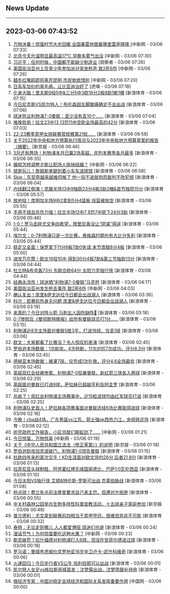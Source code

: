 ## News Update
---
2023-03-06 07:43:52
---
1. <a target="_blank" href="http://www.chinanews.com//sh/2023/03-06/9966071.shtml">万物沐春！惊蛰时节大步回暖 全国春雷地图看哪里雷声隆隆 </a> [中新网 - 03/06 07:33]
2. <a target="_blank" href="http://www.chinanews.com//sh/2023/03-06/9966070.shtml">北京今天升温明显最高温17℃ 早晚多雾气出没</a> [中新网 - 03/06 07:30]
3. <a target="_blank" href="https://www.guancha.cn/politics/2023_03_06_682700.shtml">习近平：任何时候，中国都不能缺少制造业</a> [观察者 - 03/06 07:26]
4. <a target="_blank" href="http://www.chinanews.com//gj/2023/03-06/9966067.shtml">美国佐治亚州上百青少年参加派对突发枪声 致2死6伤</a> [中新网 - 03/06 07:26]
5. <a target="_blank" href="http://www.chinanews.com//tp/hd2011/2023/03-06/1060934.shtml">越冬红嘴鸥即将离开昆明 市民依依惜别</a> [中新网 - 03/06 07:20]
6. <a target="_blank" href="https://www.huxiu.com/article/807090.html">日系车加价的臭毛病，让比亚迪治好了</a> [虎嗅 - 03/06 07:18]
7. <a target="_blank" href="https://k.sina.cn/article_2018499075_784fda0302001lzth.html?from=sports&subch=osport">化身大脑！里夫斯9投5中&三分5中3砍16分2板8助1断1帽</a> [新浪体育 - 03/06 07:15]
8. <a target="_blank" href="https://k.sina.cn/article_2018499075_784fda0302001lztk.html?from=sports&subch=osport">今日尼克斯VS凯尔特人！布伦森因左脚酸痛确定不会出战</a> [新浪体育 - 03/06 07:06]
9. <a target="_blank" href="https://k.sina.cn/article_2018499075_784fda0302001lztc.html?from=sports&subch=osport">球迷热议利物浦7-0曼联：至少没有丢10个……</a> [新浪体育 - 03/06 07:04]
10. <a target="_blank" href="https://k.sina.cn/article_2018499075_784fda0302001lzt3.html?from=sports&subch=osport">难挽败局！拉文23中13 13罚11中空砍全场最高的42分</a> [新浪体育 - 03/06 07:03]
11. <a target="_blank" href="https://k.sina.cn/article_6320391439_m178b9850f03300z7il.html?from=sports&subch=osport">22-23赛季意甲女排联赛常规赛第21轮……</a> [新浪体育 - 03/06 06:58]
12. <a target="_blank" href="https://www.bjnews.com.cn/detail-167805340114395.html">关于2022年中央和地方预算执行情况与2023年中央和地方预算草案的报告（摘要）</a> [新京报 - 03/06 06:46]
13. <a target="_blank" href="https://k.sina.cn/article_2018499075_784fda0302001lzsg.html?from=sports&subch=osport">3月还有两场！利物浦本月已赢2场英超，并列本赛季各月最多</a> [新浪体育 - 03/06 06:35]
14. <a target="_blank" href="http://www.chinanews.com//gn/2023/03-06/9966061.shtml">婚假怎样调整才能让职场人愉快结婚？</a> [中新网 - 03/06 06:22]
15. <a target="_blank" href="https://k.sina.cn/article_2018499075_m784fda0302001lzs8.html?from=sports&subch=osport">就是玩儿！詹姆斯单腿划着小车车进球馆</a> [新浪体育 - 03/06 06:08]
16. <a target="_blank" href="https://k.sina.cn/article_2018499075_784fda0302001lzry.html?from=sports&subch=osport">Skip：东契奇越来越难伺候了 他一投不进就抱怨裁判不吹犯规</a> [新浪体育 - 03/06 06:04]
17. <a target="_blank" href="https://k.sina.cn/article_2018499075_784fda0302001lzrw.html?from=sports&subch=osport">内线翻江倒海！浓眉半场13中9独砍23分4板3助2帽&首节独揽15分</a> [新浪体育 - 03/06 05:57]
18. <a target="_blank" href="https://k.sina.cn/article_2018499075_784fda0302001lzro.html?from=sports&subch=osport">放他投！库明加半场9中2拿到5分4篮板 投篮被放空</a> [新浪体育 - 03/06 05:55]
19. <a target="_blank" href="https://k.sina.cn/article_2018499075_784fda0302001lzrn.html?from=sports&subch=osport">手感不错且杀伤力强！拉文半场12中7 8罚7中砍下24分3助</a> [新浪体育 - 03/06 05:46]
20. <a target="_blank" href="https://k.sina.cn/article_2119896207_7e5b0c8f00100z7ib.html?from=sports&subch=global">1-0！罗马击碎尤文争四希望，穆里尼奥没让“阴谋”得逞</a> [新浪体育 - 03/06 05:44]
21. <a target="_blank" href="https://k.sina.cn/article_2018499075_784fda0302001lzrk.html?from=sports&subch=osport">埃尔文：0-7利物浦只是一次比赛，弗格森时期也有大比分失利</a> [新浪体育 - 03/06 05:44]
22. <a target="_blank" href="https://k.sina.cn/article_2018499075_784fda0302001lzr3.html?from=sports&subch=osport">稳定又全面！保罗拿下11分6板7助0失误 末节贡献8分4板</a> [新浪体育 - 03/06 05:00]
23. <a target="_blank" href="https://k.sina.cn/article_2018499075_784fda0302001lzqq.html?from=sports&subch=osport">进攻万花筒！欧文19投10中 得到30分4板7助&第三节独砍13分</a> [新浪体育 - 03/06 04:44]
24. <a target="_blank" href="https://k.sina.cn/article_2018499075_784fda0302001lzqs.html?from=sports&subch=osport">杜兰特&布克轰73分 东欧合砍64分 太阳力克独行侠</a> [新浪体育 - 03/06 04:44]
25. <a target="_blank" href="https://k.sina.cn/article_2018499075_v784fda0302001lzqn.html?from=sports&subch=osport">经典永流传！球迷晒“利物浦7-0曼联”马克杯</a> [新浪体育 - 03/06 04:17]
26. <a target="_blank" href="http://www.chinanews.com//gj/2023/03-06/9966056.shtml">美国佐治亚州发生枪击事件 致2死6伤</a> [中新网 - 03/06 04:03]
27. <a target="_blank" href="https://k.sina.cn/article_2018499075_784fda0302001lzq5.html?from=sports&subch=osport">确认复出！库里&伊戈达拉今日都会出战湖人</a> [新浪体育 - 03/06 03:36]
28. <a target="_blank" href="https://k.sina.cn/article_2018499075_784fda0302001lzpu.html?from=sports&subch=osport">科尔：若赛前热身无问题 库里&伊戈达拉今日都会出战湖人</a> [新浪体育 - 03/06 03:19]
29. <a target="_blank" href="https://k.sina.cn/article_2018499075_784fda0302001lzps.html?from=sports&subch=osport">来真的？今日对阵火箭 马刺五人因伤缺阵👀</a> [新浪体育 - 03/06 03:18]
30. <a target="_blank" href="https://k.sina.cn/article_2018499075_784fda0304001lzpr.html?from=sports&subch=osport">0-7惨败后《曼彻斯特晚报》给所有曼联球员打1分……</a> [新浪体育 - 03/06 03:15]
31. <a target="_blank" href="https://k.sina.cn/article_2018499075_784fda0302001lzpd.html?from=sports&subch=osport">利物浦近8次主场面对曼联5胜3平，打进18球，仅丢1球</a> [新浪体育 - 03/06 03:06]
32. <a target="_blank" href="https://k.sina.cn/article_2018499075_784fda0302001lzow.html?from=sports&subch=osport">欧文：大家都看了比赛没？令人惊叹的表演</a> [新浪体育 - 03/06 02:45]
33. <a target="_blank" href="https://k.sina.cn/article_2018499075_784fda0302001lzos.html?from=sports&subch=osport">罗伯逊本场数据：1次助攻，4次抢断，11次对抗7次成功，评分8.3分</a> [新浪体育 - 03/06 02:45]
34. <a target="_blank" href="https://k.sina.cn/article_2018499075_784fda0302001lzot.html?from=sports&subch=osport">德赫亚本场数据：被灌7球，仅完成1次扑救，评分4.6全场最低</a> [新浪体育 - 03/06 02:45]
35. <a target="_blank" href="https://k.sina.cn/article_7243168542_m1afb9fb1e001019j1i.html?from=sports&subch=global">英超双红会经典惨案，利物浦7-0狂屠曼联，新红箭三侠各入两球</a> [新浪体育 - 03/06 02:29]
36. <a target="_blank" href="https://k.sina.cn/article_2018499075_784fda0302001lzo2.html?from=sports&subch=osport">英超面对曼联已打进9球，萨拉赫已超越亨利及阿圭罗</a> [新浪体育 - 03/06 02:25]
37. <a target="_blank" href="https://k.sina.cn/article_2018499075_784fda0302001lznz.html?from=sports&subch=osport">杀疯了！双红会利物浦主场赛事中，近15粒进球均由红军球员打进</a> [新浪体育 - 03/06 02:25]
38. <a target="_blank" href="https://k.sina.cn/article_2018499075_784fda0302001lzns.html?from=sports&subch=osport">利物浦队史首人！萨拉赫各项赛事面对曼联连续6场比赛取得进球</a> [新浪体育 - 03/06 02:16]
39. <a target="_blank" href="https://k.sina.cn/article_1685707867_6479dc5b00101a3sq.html?from=sports&subch=cba">今晚！cba战4场，广东男篮vs江苏，郭士强pk西热力江，央视转这场</a> [新浪体育 - 03/06 02:12]
40. <a target="_blank" href="http://www.chinanews.com//shipin/cns/2023/03-06/news953073.shtml">听完政府工作报告，小区邻居们聊起劲了……</a> [中新网 - 03/06 01:21]
41. <a target="_blank" href="http://www.chinanews.com//shipin/cns/2023/03-06/news953072.shtml">今日惊蛰，万物惊喜</a> [中新网 - 03/06 01:19]
42. <a target="_blank" href="https://www.bjnews.com.cn/detail-167803631714393.html">关于《中华人民共和国立法法（修正草案）》的说明</a> [新京报 - 03/06 01:18]
43. <a target="_blank" href="https://k.sina.cn/article_2018499075_784fda0302001lzmb.html?from=sports&subch=osport">罗伯逊助攻加克波破门，利物浦1-0领先曼联</a> [新浪体育 - 03/06 01:15]
44. <a target="_blank" href="https://k.sina.cn/article_2018499075_784fda0302001lzm9.html?from=sports&subch=osport">杜欧四年来的首次交手！KD生涯面对欧文场均26分 后者21.8分</a> [新浪体育 - 03/06 01:13]
45. <a target="_blank" href="https://k.sina.cn/article_7243168542_m1afb9fb1e001019j1c.html?from=sports&subch=global">拉菲尼亚头球制胜，阿劳霍红牌无缘国家德比，巴萨1:0瓦伦西亚</a> [新浪体育 - 03/06 01:10]
46. <a target="_blank" href="https://k.sina.cn/article_2018499075_784fda0302001lzm8.html?from=sports&subch=osport">今日太阳VS独行侠 艾顿&特伦斯-罗斯可出战 克莱伯缺战</a> [新浪体育 - 03/06 01:08]
47. <a target="_blank" href="https://k.sina.cn/article_2018499075_784fda0302001lzm0.html?from=sports&subch=osport">抢点球！费兰失点前法蒂曾要求自己来主罚，但遭对方拒绝</a> [新浪体育 - 03/06 00:55]
48. <a target="_blank" href="https://www.bjnews.com.cn/detail-1678034966169176.html">中关村森林公园举办生物多样性科普宣教活动，十五组亲子家庭参加</a> [新京报 - 03/06 00:48]
49. <a target="_blank" href="https://k.sina.cn/article_2018499075_784fda0302001lzlp.html?from=sports&subch=osport">普兰德利：尤文拿到联赛前四相当于意甲夺冠，很难但并非不可能</a> [新浪体育 - 03/06 00:32]
50. <a target="_blank" href="https://k.sina.cn/article_2018499075_784fda0302001lzll.html?from=sports&subch=osport">泰特：无论走到哪儿 人人都爱博班 球迷们也是</a> [新浪体育 - 03/06 00:24]
51. <a target="_blank" href="http://www.chinanews.com//cul/2023/03-06/9966016.shtml">漫话节气丨为何惊蛰要吃这种水果？</a> [中新网 - 03/06 00:23]
52. <a target="_blank" href="https://k.sina.cn/article_2018499075_784fda0302001lzlj.html?from=sports&subch=osport">能否破荒？拉什福德对利物浦打入6球，但没在安菲尔德进过球</a> [新浪体育 - 03/06 00:18]
53. <a target="_blank" href="https://k.sina.cn/article_2018499075_784fda0302001lzle.html?from=sports&subch=osport">罗马诺：曼城考虑报价克罗地亚16岁中卫卢卡-武什科维奇</a> [新浪体育 - 03/06 00:06]
54. <a target="_blank" href="https://k.sina.cn/article_2018499075_784fda0302001lzlc.html?from=sports&subch=osport">火速回归！今日步行者VS公牛 哈利伯顿可以出战</a> [新浪体育 - 03/06 00:01]
55. <a target="_blank" href="https://k.sina.cn/article_2018499075_784fda0302001lzld.html?from=sports&subch=osport">凯尔特人女足vs格拉斯哥城首发：沈梦露出战，沈梦雨替补待命</a> [新浪体育 - 03/06 00:01]
56. <a target="_blank" href="http://news.china.com.cn/2023-03/06/content_85146241.htm">俄经济专家：中国对稳定全球经济和国际关系发挥重要作用</a> [中国网 - 03/06 00:00]
